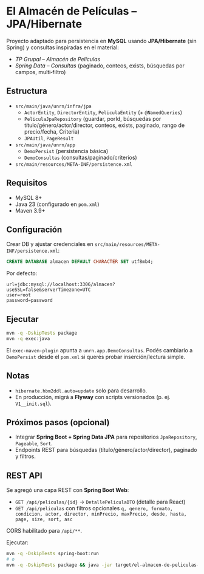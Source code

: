 # El Almacén de Películas – JPA/Hibernate

Proyecto adaptado para persistencia en **MySQL** usando **JPA/Hibernate** (sin Spring) y consultas inspiradas en el material:
- *TP Grupal – Almacén de Películas*
- *Spring Data – Consultas* (paginado, conteos, exists, búsquedas por campos, multi‑filtro)

## Estructura
- `src/main/java/unrn/infra/jpa`
  - `ActorEntity`, `DirectorEntity`, `PeliculaEntity` (+ `@NamedQueries`)
  - `PeliculaJpaRepository` (guardar, porId, búsquedas por título/género/actor/director, conteos, exists, paginado, rango de precio/fecha, Criteria)
  - `JPAUtil`, `PageResult`
- `src/main/java/unrn/app`
  - `DemoPersist` (persistencia básica)
  - `DemoConsultas` (consultas/paginado/criterios)
- `src/main/resources/META-INF/persistence.xml`

## Requisitos
- MySQL 8+
- Java 23 (configurado en `pom.xml`)
- Maven 3.9+

## Configuración
Crear DB y ajustar credenciales en `src/main/resources/META-INF/persistence.xml`:
```sql
CREATE DATABASE almacen DEFAULT CHARACTER SET utf8mb4;
```
Por defecto:
```
url=jdbc:mysql://localhost:3306/almacen?useSSL=false&serverTimezone=UTC
user=root
password=password
```

## Ejecutar
```bash
mvn -q -DskipTests package
mvn -q exec:java
```
El `exec-maven-plugin` apunta a `unrn.app.DemoConsultas`.
Podés cambiarlo a `DemoPersist` desde el `pom.xml` si querés probar inserción/lectura simple.

## Notas
- `hibernate.hbm2ddl.auto=update` solo para desarrollo.
- En producción, migrá a **Flyway** con scripts versionados (p. ej. `V1__init.sql`).

## Próximos pasos (opcional)
- Integrar **Spring Boot + Spring Data JPA** para repositorios `JpaRepository`, `Pageable`, `Sort`.
- Endpoints REST para búsquedas (título/género/actor/director), paginado y filtros.

## REST API
Se agregó una capa REST con **Spring Boot Web**:

- `GET /api/peliculas/{id}` → `DetallePeliculaDTO` (detalle para React)
- `GET /api/peliculas` con filtros opcionales `q, genero, formato, condicion, actor, director, minPrecio, maxPrecio, desde, hasta, page, size, sort, asc`

CORS habilitado para `/api/**`.

Ejecutar:
```bash
mvn -q -DskipTests spring-boot:run
# o
mvn -q -DskipTests package && java -jar target/el-almacen-de-peliculas-online-1.0-SNAPSHOT.jar
```
